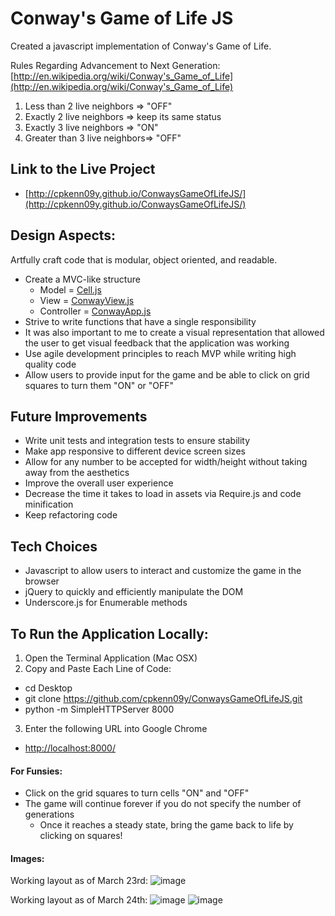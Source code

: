 # Conway's Game of Life JS

Created a javascript implementation of Conway's Game of Life.

Rules Regarding Advancement to Next Generation:
[http://en.wikipedia.org/wiki/Conway's_Game_of_Life](http://en.wikipedia.org/wiki/Conway's_Game_of_Life)

1. Less than 2 live neighbors => "OFF"
2. Exactly 2 live neighbors => keep its same status
3. Exactly 3 live neighbors => "ON"
4. Greater than 3 live neighbors=> "OFF"

## Link to the Live Project

* [http://cpkenn09y.github.io/ConwaysGameOfLifeJS/](http://cpkenn09y.github.io/ConwaysGameOfLifeJS/)

## Design Aspects:

Artfully craft code that is modular, object oriented, and readable.

* Create a MVC-like structure
  * Model = [Cell.js](https://github.com/cpkenn09y/ConwaysGameOfLifeJS/blob/master/javascripts/Cell.js)
  * View = [ConwayView.js](https://github.com/cpkenn09y/ConwaysGameOfLifeJS/blob/master/javascripts/ConwayView.js)
  * Controller = [ConwayApp.js](https://github.com/cpkenn09y/ConwaysGameOfLifeJS/blob/master/javascripts/ConwayApp.js)
* Strive to write functions that have a single responsibility
* It was also important to me to create a visual representation that allowed the user to get visual feedback that the application was working
* Use agile development principles to reach MVP while writing high quality code
* Allow users to provide input for the game and be able to click on grid squares to turn them "ON" or "OFF"

## Future Improvements

* Write unit tests and integration tests to ensure stability
* Make app responsive to different device screen sizes
* Allow for any number to be accepted for width/height without taking away from the aesthetics
* Improve the overall user experience
* Decrease the time it takes to load in assets via Require.js and code minification
* Keep refactoring code

## Tech Choices
* Javascript to allow users to interact and customize the game in the browser
* jQuery to quickly and efficiently manipulate the DOM
* Underscore.js for Enumerable methods

## To Run the Application Locally:

1. Open the Terminal Application (Mac OSX)
2. Copy and Paste Each Line of Code:

* cd Desktop
* git clone https://github.com/cpkenn09y/ConwaysGameOfLifeJS.git
* python -m SimpleHTTPServer 8000

3. Enter the following URL into Google Chrome

* [http://localhost:8000/](http://localhost:8000/)

#### For Funsies:
* Click on the grid squares to turn cells "ON" and "OFF"
* The game will continue forever if you do not specify the number of generations
  * Once it reaches a steady state, bring the game back to life by clicking on squares!

#### Images:
Working layout as of March 23rd:
![image](http://i.imgur.com/psN9nhk.png)

Working layout as of March 24th:
![image](http://i.imgur.com/0agM1IU.png)
![image](http://i.imgur.com/AF9F5V9.png)

